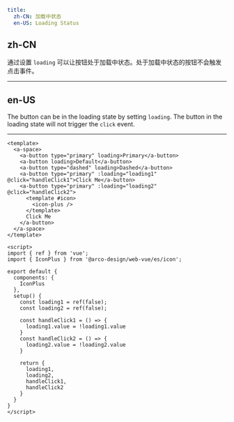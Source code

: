 ```yaml
title:
  zh-CN: 加载中状态
  en-US: Loading Status
```

## zh-CN

通过设置 `loading` 可以让按钮处于加载中状态。处于加载中状态的按钮不会触发点击事件。

---

## en-US

The button can be in the loading state by setting `loading`. The button in the loading state will not trigger the `click` event.

---

```vue
<template>
  <a-space>
    <a-button type="primary" loading>Primary</a-button>
    <a-button loading>Default</a-button>
    <a-button type="dashed" loading>Dashed</a-button>
    <a-button type="primary" :loading="loading1" @click="handleClick1">Click Me</a-button>
    <a-button type="primary" :loading="loading2" @click="handleClick2">
      <template #icon>
        <icon-plus />
      </template>
      Click Me
    </a-button>
  </a-space>
</template>

<script>
import { ref } from 'vue';
import { IconPlus } from '@arco-design/web-vue/es/icon';

export default {
  components: {
    IconPlus
  },
  setup() {
    const loading1 = ref(false);
    const loading2 = ref(false);

    const handleClick1 = () => {
      loading1.value = !loading1.value
    }
    const handleClick2 = () => {
      loading2.value = !loading2.value
    }

    return {
      loading1,
      loading2,
      handleClick1,
      handleClick2
    }
  }
}
</script>
```
